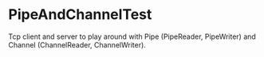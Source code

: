 # PipeAndChannelTest
Tcp client and server to play around with Pipe (PipeReader, PipeWriter) and Channel (ChannelReader, ChannelWriter).

